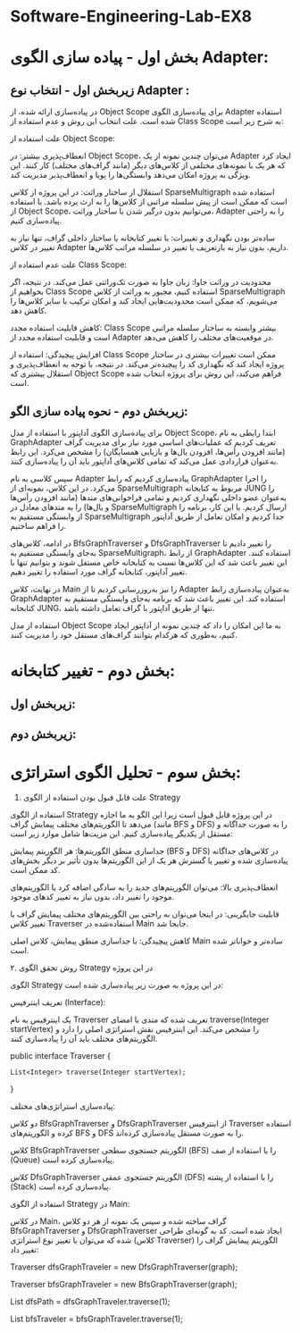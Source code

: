 # Software-Engineering-Lab-EX8

# بخش اول - پیاده سازی الگوی Adapter:

## زیربخش اول - انتخاب نوع Adapter :

در پیاده‌سازی ارائه شده، از Object Scope برای پیاده‌سازی الگوی Adapter استفاده شده است. علت انتخاب این روش و عدم استفاده از Class Scope به شرح زیر است:

علت استفاده از Object Scope:

انعطاف‌پذیری بیشتر: در Object Scope، می‌توان چندین نمونه از یک Adapter ایجاد کرد که هر یک با نمونه‌های مختلفی از کلاس‌های دیگر (مانند گراف‌های مختلف) کار کنند. این ویژگی به پروژه امکان می‌دهد وابستگی‌ها را پویا و انعطاف‌پذیر مدیریت کند.

استقلال از ساختار وراثت: در این پروژه از کلاس SparseMultigraph استفاده شده است که ممکن است از پیش سلسله مراتبی از کلاس‌ها را به ارث برده باشد. با استفاده از Object Scope، می‌توانیم بدون درگیر شدن با ساختار وراثت، Adapter را به راحتی پیاده‌سازی کنیم.

ساده‌تر بودن نگهداری و تغییرات: با تغییر کتابخانه یا ساختار داخلی گراف، تنها نیاز به تغییر در کلاس Adapter داریم، بدون نیاز به بازتعریف یا تغییر در سلسله مراتب کلاس‌ها.


علت عدم استفاده از Class Scope:

محدودیت در وراثت جاوا: زبان جاوا به صورت تک‌وراثتی عمل می‌کند. در نتیجه، اگر بخواهیم از Class Scope استفاده کنیم، مجبور به وراثت از کلاس SparseMultigraph می‌شویم، که ممکن است محدودیت‌هایی ایجاد کند و امکان ترکیب با سایر کلاس‌ها را کاهش دهد.

کاهش قابلیت استفاده مجدد: Class Scope بیشتر وابسته به ساختار سلسله مراتبی است و قابلیت استفاده مجدد از Adapter در موقعیت‌های مختلف را کاهش می‌دهد.

افزایش پیچیدگی: استفاده از Class Scope ممکن است تغییرات بیشتری در ساختار پروژه ایجاد کند که نگهداری کد را پیچیده‌تر می‌کند.
در نتیجه، با توجه به انعطاف‌پذیری و استقلال بیشتری که Object Scope فراهم می‌کند، این روش برای پروژه انتخاب شده است.

## زیربخش دوم - نحوه پیاده سازی الگو:

برای پیاده‌سازی الگوی آداپتور با استفاده از مدل Object Scope، ابتدا رابطی به نام GraphAdapter تعریف کردیم که عملیات‌های اساسی مورد نیاز برای مدیریت گراف (مانند افزودن رأس‌ها، افزودن یال‌ها و بازیابی همسایگان) را مشخص می‌کرد. این رابط به‌عنوان قراردادی عمل می‌کند که تمامی کلاس‌های آداپتور باید آن را پیاده‌سازی کنند.

سپس کلاسی به نام Adapter پیاده‌سازی کردیم که رابط GraphAdapter را اجرا می‌کرد. در این کلاس، نمونه‌ای از SparseMultigraph مربوط به کتابخانه JUNG را به‌عنوان عضو داخلی نگهداری کردیم و تمامی فراخوانی‌های متدها (مانند افزودن رأس‌ها و یال‌ها) را به متدهای معادل در SparseMultigraph ارسال کردیم. با این کار، برنامه را از وابستگی مستقیم به SparseMultigraph جدا کردیم و امکان تعامل از طریق آداپتور را فراهم ساختیم.

در ادامه، کلاس‌های BfsGraphTraverser و DfsGraphTraverser را تغییر دادیم تا به‌جای وابستگی مستقیم به SparseMultigraph، از رابط GraphAdapter استفاده کنند. این تغییر باعث شد که این کلاس‌ها نسبت به کتابخانه خاص مستقل شوند و بتوانیم تنها با تغییر آداپتور، کتابخانه گراف مورد استفاده را تغییر دهیم.

در نهایت، کلاس Main را نیز به‌روزرسانی کردیم تا از Adapter به‌عنوان پیاده‌سازی رابط GraphAdapter استفاده کند. این تغییر باعث شد که برنامه به‌جای وابستگی مستقیم به کتابخانه JUNG، تنها از طریق آداپتور با گراف تعامل داشته باشد.

استفاده از مدل Object Scope به ما این امکان را داد که چندین نمونه از آداپتور ایجاد کنیم، به‌طوری که هرکدام بتوانند گراف‌های مستقل خود را مدیریت کنند.

# بخش دوم - تغییر کتابخانه:


## زیربخش اول:

## زیربخش دوم:



# بخش سوم - تحلیل الگوی استراتژی:

1. علت قابل قبول بودن استفاده از الگوی Strategy

استفاده از الگوی Strategy در این پروژه قابل قبول است زیرا این الگو به ما اجازه می‌دهد تا الگوریتم‌های مختلف پیمایش گراف (مانند BFS و DFS) را به صورت جداگانه و مستقل از یکدیگر پیاده‌سازی کنیم. این مزیت‌ها شامل موارد زیر است:

جداسازی منطق الگوریتم‌ها: هر الگوریتم پیمایش (BFS و DFS) در کلاس‌های جداگانه پیاده‌سازی شده و تغییر یا گسترش هر یک از این الگوریتم‌ها بدون تأثیر بر دیگر بخش‌های کد ممکن است.

انعطاف‌پذیری بالا: می‌توان الگوریتم‌های جدید را به سادگی اضافه کرد یا الگوریتم‌های موجود را تغییر داد، بدون نیاز به تغییر کدهای موجود.

قابلیت جایگزینی: در اینجا می‌توان به راحتی بین الگوریتم‌های مختلف پیمایش گراف با تغییر کلاس Traverser استفاده‌شده در Main جابجا شد.

کاهش پیچیدگی: با جداسازی منطق پیمایش، کلاس اصلی Main ساده‌تر و خواناتر شده است.



۲. روش تحقق الگوی Strategy در این پروژه

الگوی Strategy در این پروژه به صورت زیر پیاده‌سازی شده است:

تعریف اینترفیس (Interface):

یک اینترفیس به نام Traverser تعریف شده که متدی با امضای traverse(Integer startVertex) را مشخص می‌کند. این اینترفیس نقش استراتژی اصلی را دارد و الگوریتم‌های مختلف باید آن را پیاده‌سازی کنند.

public interface Traverser {

    List<Integer> traverse(Integer startVertex);
    
}



پیاده‌سازی استراتژی‌های مختلف:

دو کلاس BfsGraphTraverser و DfsGraphTraverser از اینترفیس Traverser استفاده کرده و الگوریتم‌های BFS و DFS را به صورت مستقل پیاده‌سازی کرده‌اند.

کلاس BfsGraphTraverser الگوریتم جستجوی سطحی (BFS) را با استفاده از صف (Queue) پیاده‌سازی کرده است.

کلاس DfsGraphTraverser الگوریتم جستجوی عمقی (DFS) را با استفاده از پشته (Stack) پیاده‌سازی کرده است.

استفاده از الگوی Strategy در Main:

در کلاس Main، گراف ساخته شده و سپس یک نمونه از هر دو کلاس BfsGraphTraverser و DfsGraphTraverser ایجاد شده است.
کد به گونه‌ای طراحی شده که می‌توان با تغییر نوع استراتژی (کلاس Traverser) الگوریتم پیمایش گراف را تغییر داد:


Traverser dfsGraphTraveler = new DfsGraphTraverser(graph);

Traverser bfsGraphTraveler = new BfsGraphTraverser(graph);

List<Integer> dfsPath = dfsGraphTraveler.traverse(1);

List<Integer> bfsTraveler = bfsGraphTraveler.traverse(1);




